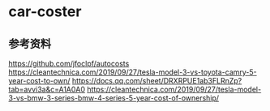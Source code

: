 # car-coster

##  参考资料
https://github.com/jfoclpf/autocosts
https://cleantechnica.com/2019/09/27/tesla-model-3-vs-toyota-camry-5-year-cost-to-own/
https://docs.qq.com/sheet/DRXRPUE1ab3FLRnZp?tab=avvi3a&c=A1A0A0
https://cleantechnica.com/2019/09/27/tesla-model-3-vs-bmw-3-series-bmw-4-series-5-year-cost-of-ownership/
